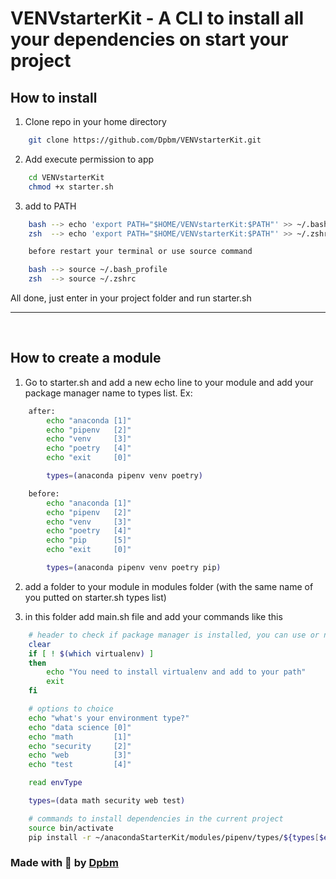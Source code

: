 # VENVstarterKit - A CLI to install all your dependencies on start your project

## How to install

1. Clone repo in your home directory
```bash
    git clone https://github.com/Dpbm/VENVstarterKit.git
```

2. Add execute permission to app
```bash
    cd VENVstarterKit
    chmod +x starter.sh
```
3. add to PATH
```bash
    bash --> echo 'export PATH="$HOME/VENVstarterKit:$PATH"' >> ~/.bash_profile
    zsh  --> echo 'export PATH="$HOME/VENVstarterKit:$PATH"' >> ~/.zshrc

    before restart your terminal or use source command

    bash --> source ~/.bash_profile
    zsh  --> source ~/.zshrc
```

All done, just enter in your project folder and run starter.sh

---
<br />

## How to create a module

1. Go to starter.sh and add a new echo line to your module and add your package manager name to types list. Ex:

```bash
    after:
        echo "anaconda [1]"
        echo "pipenv   [2]"
        echo "venv     [3]"
        echo "poetry   [4]"
        echo "exit     [0]"

        types=(anaconda pipenv venv poetry)

    before:
        echo "anaconda [1]"
        echo "pipenv   [2]"
        echo "venv     [3]"
        echo "poetry   [4]"
        echo "pip      [5]"
        echo "exit     [0]"

        types=(anaconda pipenv venv poetry pip)

```

2. add a folder to your module in modules folder (with the same name of you putted on starter.sh types list)

3. in this folder add main.sh file and add your commands like this

```bash
    # header to check if package manager is installed, you can use or not
    clear
    if [ ! $(which virtualenv) ]
    then
        echo "You need to install virtualenv and add to your path"
        exit
    fi

    # options to choice
    echo "what's your environment type?"
    echo "data science [0]"
    echo "math         [1]"
    echo "security     [2]"
    echo "web          [3]"
    echo "test         [4]"

    read envType

    types=(data math security web test) 

    # commands to install dependencies in the current project
    source bin/activate
    pip install -r ~/anacondaStarterKit/modules/pipenv/types/${types[$envType]}.txt
```


### Made with 🥰 by [Dpbm](https://github.com/Dpbm)

